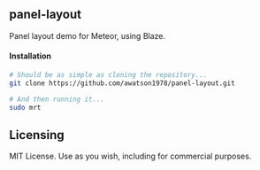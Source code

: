 ## panel-layout

Panel layout demo for Meteor, using Blaze.



####  Installation  

````sh
# Should be as simple as cloning the repository...  
git clone https://github.com/awatson1978/panel-layout.git

# And then running it...
sudo mrt
````

Licensing
------------------------

MIT License. Use as you wish, including for commercial purposes.
